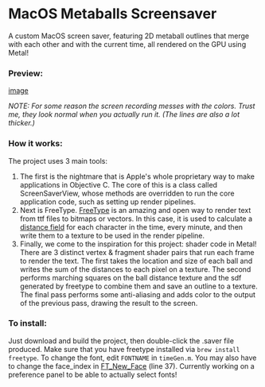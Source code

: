 # MacOS Metaballs Screensaver
A custom MacOS screen saver, featuring 2D metaball outlines that merge with each other and with the current time, all rendered on the GPU using Metal!

### Preview:

[image](https://github.com/ParkerHitch/Metaballs-Saver-MacOS/assets/38385291/12ebe05b-0841-4087-938d-aec4e88338e1)

*NOTE: For some reason the screen recording messes with the colors. Trust me, they look normal when you actually run it. (The lines are also a lot thicker.)*

### How it works:
The project uses 3 main tools:

1. The first is the nightmare that is Apple's whole proprietary way to make applications in Objective C. The core of this is a class called ScreenSaverView, whose methods are overridden to run the core application code, such as setting up render pipelines.
2. Next is FreeType. [FreeType](https://freetype.org/) is an amazing and open way to render text from ttf files to bitmaps or vectors. In this case, it is used to calculate a [distance field](https://steamcdn-a.akamaihd.net/apps/valve/2007/SIGGRAPH2007_AlphaTestedMagnification.pdf) for each character in the time, every minute, and then write them to a texture to be used in the render pipeline.
3. Finally, we come to the inspiration for this project: shader code in Metal! There are 3 distinct vertex & fragment shader pairs that run each frame to render the text. The first takes the location and size of each ball and writes the sum of the distances to each pixel on a texture. The second performs marching squares on the ball distance texture and the sdf generated by freetype to combine them and save an outline to a texture. The final pass performs some anti-aliasing and adds color to the output of the previous pass, drawing the result to the screen.

### To install:
Just download and build the project, then double-click the .saver file produced. Make sure that you have freetype installed via `brew install freetype`. To change the font, edit `FONTNAME` in `timeGen.m`. 
You may also have to change the face_index in [FT_New_Face](https://freetype.org/freetype2/docs/reference/ft2-face_creation.html#ft_new_face) (line 37). Currently working on a preference panel to be able to actually select fonts!

